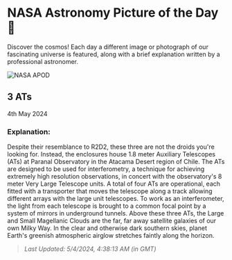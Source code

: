 
  # NASA Astronomy Picture of the Day 🌌

  Discover the cosmos! Each day a different image or photograph of our fascinating universe is featured, along with a brief explanation written by a professional astronomer.

![NASA APOD](https://apod.nasa.gov/apod/image/2405/three_ats_beletsky.jpg)

## 3 ATs

4th May 2024

### Explanation: 

Despite their resemblance to R2D2, these three are not the droids you're looking for. Instead, the enclosures house 1.8 meter Auxiliary Telescopes (ATs) at Paranal Observatory in the Atacama Desert region of Chile. The ATs are designed to be used for interferometry, a technique for achieving extremely high resolution observations, in concert with the observatory's 8 meter Very Large Telescope units. A total of four ATs are operational, each fitted with a transporter that moves the telescope along a track allowing different arrays with the large unit telescopes. To work as an interferometer, the light from each telescope is brought to a common focal point by a system of mirrors in underground tunnels. Above these three ATs, the Large and Small Magellanic Clouds are the far, far away satellite galaxies of our own Milky Way. In the clear and otherwise dark southern skies, planet Earth's greenish atmospheric airglow stretches faintly along the horizon.

> _Last Updated: 5/4/2024, 4:38:13 AM (in GMT)_
